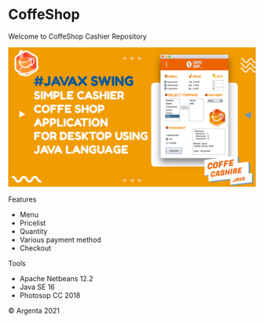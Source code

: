 # CoffeShop
Welcome to CoffeShop Cashier Repository

![Promo](poster.png)

Features
- Menu
- Pricelist
- Quantity
- Various payment method
- Checkout

Tools
- Apache Netbeans 12.2
- Java SE 16
- Photosop CC 2018

© Argenta 2021
